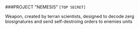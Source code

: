 ###PROJECT "NEMESIS"
`[TOP SECRET]`

Weapon, created by terran scientists, designed to decode zerg biosignatures and send self-destroing orders to enemies units
